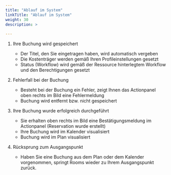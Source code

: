 ```yaml
---
title: "Ablauf im System"
linkTitle: "Ablauf im System"
weight: 30
description: > 
  
---
```

1. Ihre Buchung wird gespeichert
   * Der Titel, den Sie eingetragen haben, wird automatisch vergeben
   * Die Kostenträger werden gemäß Ihren Profileinstellungen gesetzt
   * Status (Workflow) wird gemäß der Ressource hinterlegtem Workflow und den Berechtigungen gesetzt

2. Fehlerfall bei der Buchung
   * Besteht bei der Buchung ein Fehler, zeigt Ihnen das Actionpanel oben rechts im Bild eine Fehlermeldung 
   * Buchung wird entfernt bzw. nicht gespeichert

3. Ihre Buchung wurde erfolgreich durchgeführt
   * Sie erhalten oben rechts im Bild eine Bestätigungsmeldung im Actionpanel (Reservation wurde erstellt)
   * Ihre Buchung wird im Kalender visualisiert
   * Buchung wird im Plan visualisiert

4. Rücksprung zum Ausgangspunkt
   * Haben Sie eine Buchung aus dem Plan oder dem Kalender vorgenommen, springt Rooms wieder zu Ihrem Ausgangspunkt zurück.